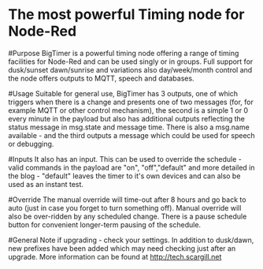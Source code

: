# The most powerful Timing node for Node-Red

#Purpose
BigTimer is a powerful timing node offering a range of timing facilities for Node-Red and can be used singly or in groups. Full support for dusk/sunset dawn/sunrise and variations also day/week/month control and the node offers outputs to MQTT, speech and databases.

#Usage
Suitable for general use, BigTimer has 3 outputs, one of which triggers when there is a change and presents one of two messages (for, for example MQTT or other control mechanism), the second is a simple 1 or 0 every minute in the payload but also has additional outputs reflecting the status message in msg.state and message time. There is also a msg.name available  - and the third outputs a message which could be used for speech or debugging.

#Inputs
It also has an input. This can be used to override the schedule - valid commands in the payload are "on", "off","default" and more detailed in the blog - "default" leaves the timer to it's own devices and can also be used as an instant test.

#Override
The manual override will time-out after 8 hours and go back to auto (just in case you forget to turn something off). Manual override will also be over-ridden by any scheduled change. There is a pause schedule button for convenient longer-term pausing of the schedule.

#General
Note if upgrading - check your settings. In addition to dusk/dawn, new prefixes have been added which may need checking just after an upgrade. More information can be found at http://tech.scargill.net



